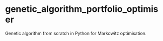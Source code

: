 # genetic_algorithm_portfolio_optimiser
Genetic algorithm from scratch in Python for Markowitz optimisation.
